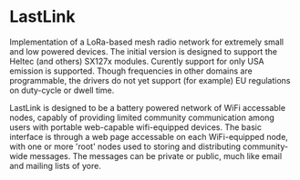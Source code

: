 # LastLink

Implementation of a LoRa-based mesh radio network for extremely small and low powered devices.
The initial version is designed to support the Heltec (and others) SX127x modules.  Curently support
for only USA emission is supported.  Though frequencies in other domains are programmable, the drivers
do not yet support (for example) EU regulations on duty-cycle or dwell time.

LastLink is designed to be a battery powered network of WiFi accessable nodes, capably of providing limited
community communication among users with portable web-capable wifi-equipped devices.  The basic interface
is through a web page accessable on each WiFi-equipped node, with one or more 'root' nodes used to storing
and distributing community-wide messages.  The messages can be private or public, much like email and mailing
lists of yore.


